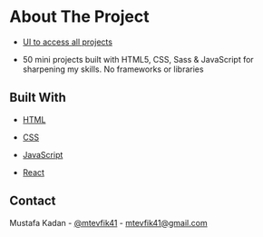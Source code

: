 # About The Project

- [UI to access all projects](https://mtevfik41.github.io/MiniProjects/)

- 50 mini projects built with HTML5, CSS, Sass & JavaScript for sharpening my skills. No frameworks or libraries

## Built With

- [HTML](https://en.wikipedia.org/wiki/HTML)

- [CSS](https://en.wikipedia.org/wiki/CSS)

- [JavaScript](https://www.javascript.com/)

- [React](https://reactjs.org/)
<!-- CONTACT -->

## Contact

Mustafa Kadan - [@mtevfik41](https://twitter.com/mtevfik41) - mtevfik41@gmail.com
